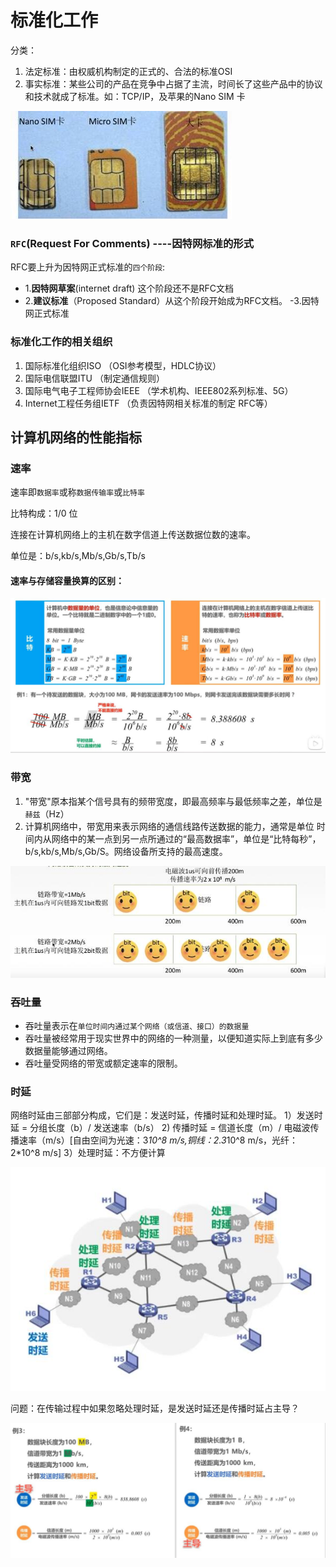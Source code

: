 # 标准化工作
分类：
1. 法定标准：由权威机构制定的正式的、合法的标准OSI
2. 事实标准：某些公司的产品在竞争中占据了主流，时间长了这些产品中的协议和技术就成了标准。如：TCP/IP，及苹果的Nano SIM 卡

 ![分类](../imgs/network/4.jpg)

 ### `RFC`(Request For Comments) ----因特网标准的形式

 RFC要上升为因特网正式标准的`四个阶段`:
  - 1.<b>因特网草案</b>(internet draft) 这个阶段还不是RFC文档
  - 2.<b>建议标准</b>（Proposed Standard）从这个阶段开始成为RFC文档。
  -3.因特网正式标准

### 标准化工作的相关组织

1. 国际标准化组织ISO （OSI参考模型，HDLC协议）
2. 国际电信联盟ITU （制定通信规则）
3. 国际电气电子工程师协会IEEE （学术机构、IEEE802系列标准、5G）
4. Internet工程任务组IETF （负责因特网相关标准的制定 RFC等）

## 计算机网络的性能指标

### 速率

速率即`数据率`或称`数据传输率`或`比特率`

比特构成：1/0 位

连接在计算机网络上的主机在数字信道上传送数据位数的速率。

单位是：b/s,kb/s,Mb/s,Gb/s,Tb/s

#### 速率与存储容量换算的区别：
 ![图片](../imgs/network/5.jpg)

### 带宽

1) "带宽"原本指某个信号具有的频带宽度，即最高频率与最低频率之差，单位是`赫兹`（Hz）
2) 计算机网络中，带宽用来表示网络的通信线路传送数据的能力，通常是单位 时间内从网络中的某一点到另一点所通过的“最高数据率”，单位是“比特每秒”，b/s,kb/s,Mb/s,Gb/S。网络设备所支持的最高速度。

 ![图片](../imgs/network/6.jpg)

 ### 吞吐量

 - 吞吐量表示在`单位时间内通过某个网络（或信道、接口）的数据量`
 - 吞吐量被经常用于现实世界中的网络的一种测量，以便知道实际上到底有多少数据量能够通过网络。
 - 吞吐量受网络的带宽或额定速率的限制。

 ### 时延

 网络时延由三部部分构成，它们是：发送时延，传播时延和处理时延。
 1）发送时延 = 分组长度（b）/ 发送速率（b/s）
 2) 传播时延 = 信道长度（m）/ 电磁波传播速率（m/s）[自由空间为光速：3*10^8 m/s,铜线：2.3*10^8 m/s，光纤：2*10^8 m/s]
 3）处理时延：不方便计算

  ![图片](../imgs/network/7.jpg)

问题：在传输过程中如果忽略处理时延，是发送时延还是传播时延占主导？

  ![图片](../imgs/network/8.jpg)